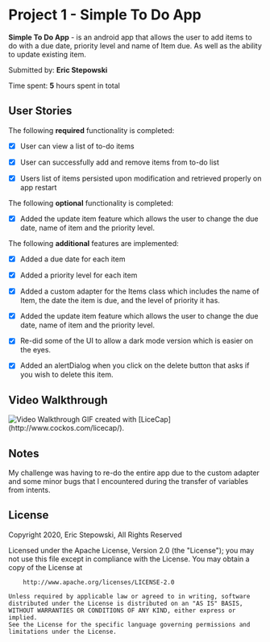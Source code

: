 # Project 1 - Simple To Do App

**Simple To Do App** - is an android app that allows the user to add items to do with a due date, priority level and name of Item due. As well as the ability to update existing item.

Submitted by: **Eric Stepowski**

Time spent: **5** hours spent in total

## User Stories

The following **required** functionality is completed:

* [x] User can view a list of to-do items

* [x] User can successfully add and remove items from to-do list

* [x] Users list of items persisted upon modification and retrieved properly on app restart


The following **optional** functionality is completed:

* [x] Added the update item feature which allows the user to change the due date, name of item and the priority level.


The following **additional** features are implemented:

* [x] Added a due date for each item

* [x] Added a priority level for each item

* [x] Added a custom adapter for the Items class which includes the name of Item, the date the item is due, and the level of priority it has.

* [x] Added the update item feature which allows the user to change the due date, name of item and the priority level.

* [x] Re-did some of the UI to allow a dark mode version which is easier on the eyes.

* [x] Added an alertDialog when you click on the delete button that asks if you wish to delete this item.


## Video Walkthrough

<img src = 'https://i.imgur.com/Rv5UUFo.gif' title = 'Video Walkthrough' width='' alt = 'Video Walkthrough' />
GIF created with [LiceCap](http://www.cockos.com/licecap/).

## Notes

My challenge was having to re-do the entire app due to the custom adapter and some minor bugs that I encountered during the transfer of variables from intents.


## License

Copyright 2020, Eric Stepowski, All Rights Reserved

Licensed under the Apache License, Version 2.0 (the "License");
    you may not use this file except in compliance with the License.
    You may obtain a copy of the License at

        http://www.apache.org/licenses/LICENSE-2.0

    Unless required by applicable law or agreed to in writing, software
    distributed under the License is distributed on an "AS IS" BASIS,
    WITHOUT WARRANTIES OR CONDITIONS OF ANY KIND, either express or implied.
    See the License for the specific language governing permissions and
    limitations under the License.
